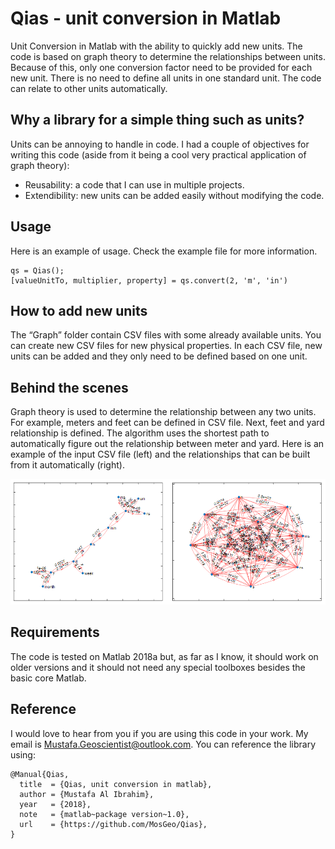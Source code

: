 # Qias - unit conversion in Matlab
Unit Conversion in Matlab with the ability to quickly add new units. The code is based on graph theory to determine the relationships between units. Because of this, only one conversion factor need to be provided for each new unit. There is no need to define all units in one standard unit. The code can relate to other units automatically.

## Why a library for a simple thing such as units?
Units can be annoying to handle in code. I had a couple of objectives for writing this code (aside from it being a cool very practical application of graph theory):
- Reusability: a code that I can use in multiple projects.
- Extendibility: new units can be added easily without modifying the code.

## Usage
Here is an example of usage. Check the example file for more information.

```
qs = Qias();
[valueUnitTo, multiplier, property] = qs.convert(2, 'm', 'in')
```

## How to add new units
The “Graph” folder contain CSV files with some already available units. You can create new CSV files for new physical properties. In each CSV file, new units can be added and they only need to be defined based on one unit.

## Behind the scenes
Graph theory is used to determine the relationship between any two units. For example, meters and feet can be defined in CSV file. Next, feet and yard relationship is defined. The algorithm uses the shortest path to automatically figure out the relationship between meter and yard. Here is an example of the input CSV file (left) and the relationships that can be built from it automatically (right).

<div align="center">
    <img width=1000 src="https://github.com/MosGeo/Qias/blob/master/Figures/GraphExample.png" alt="Graph" title="Graph example"</img>
</div>

## Requirements
The code is tested on Matlab 2018a but, as far as I know, it should work on older versions and it should not need any special toolboxes besides the basic core Matlab.

## Reference
I would love to hear from you if you are using this code in your work. My email is Mustafa.Geoscientist@outlook.com. You can reference the library using:

```
@Manual{Qias,
  title  = {Qias, unit conversion in matlab},
  author = {Mustafa Al Ibrahim},
  year   = {2018},
  note   = {matlab~package version~1.0},
  url    = {https://github.com/MosGeo/Qias},
}
```
